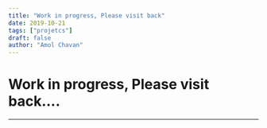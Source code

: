 ```yaml
---
title: "Work in progress, Please visit back"
date: 2019-10-21
tags: ["projetcs"]
draft: false
author: "Amol Chavan"
---
```


# Work in progress, Please visit back....

---
